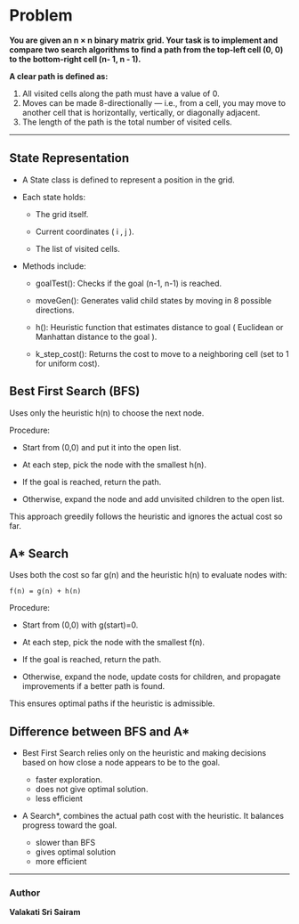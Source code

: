 # Problem 
 
**You are given an n × n binary matrix grid. Your task is to implement and compare two
search algorithms to find a path from the top-left cell (0, 0) to the bottom-right cell (n- 1, n - 1).**

**A clear path is defined as:**
1. All visited cells along the path must have a value of 0.
2. Moves can be made 8-directionally — i.e., from a cell, you may move to another
cell that is horizontally, vertically, or diagonally adjacent.
3. The length of the path is the total number of visited cells.

---

## State Representation

- A State class is defined to represent a position in the grid.

- Each state holds:

    - The grid itself.

    - Current coordinates ( i , j ).

    - The list of visited cells.

- Methods include:

    - goalTest(): Checks if the goal (n-1, n-1) is reached.

    - moveGen(): Generates valid child states by moving in 8 possible directions.

    - h(): Heuristic function that estimates distance to goal ( Euclidean or Manhattan distance to the goal ).

    - k_step_cost(): Returns the cost to move to a neighboring cell (set to 1 for uniform cost).

## Best First Search (BFS)
Uses only the heuristic h(n) to choose the next node.

Procedure:

- Start from (0,0) and put it into the open list.

- At each step, pick the node with the smallest h(n).

- If the goal is reached, return the path.

- Otherwise, expand the node and add unvisited children to the open list.

This approach greedily follows the heuristic and ignores the actual cost so far.

## A* Search
Uses both the cost so far g(n) and the heuristic h(n) to evaluate nodes with:

    f(n) = g(n) + h(n)

Procedure:

- Start from (0,0) with g(start)=0.

- At each step, pick the node with the smallest f(n).

- If the goal is reached, return the path.

- Otherwise, expand the node, update costs for children, and propagate improvements if a better path is found.

This ensures optimal paths if the heuristic is admissible.



## Difference between BFS and A*

- Best First Search relies only on the heuristic and making decisions based on how close a node appears to be to the goal.

    - faster exploration.
    - does not give optimal solution.
    - less efficient


- A Search*, combines the actual path cost with the heuristic. It balances progress toward the goal.

    - slower than BFS
    - gives optimal solution
    - more efficient

---

### Author
**Valakati Sri Sairam**